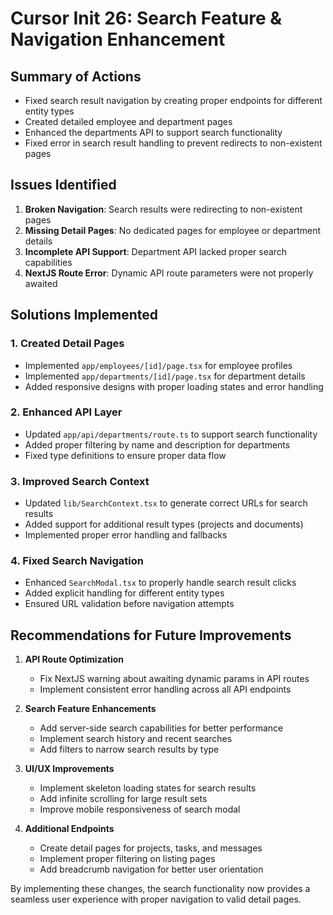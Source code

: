 # Cursor Init 26: Search Feature & Navigation Enhancement

## Summary of Actions
- Fixed search result navigation by creating proper endpoints for different entity types
- Created detailed employee and department pages
- Enhanced the departments API to support search functionality
- Fixed error in search result handling to prevent redirects to non-existent pages

## Issues Identified
1. **Broken Navigation**: Search results were redirecting to non-existent pages
2. **Missing Detail Pages**: No dedicated pages for employee or department details
3. **Incomplete API Support**: Department API lacked proper search capabilities
4. **NextJS Route Error**: Dynamic API route parameters were not properly awaited

## Solutions Implemented

### 1. Created Detail Pages
- Implemented `app/employees/[id]/page.tsx` for employee profiles
- Implemented `app/departments/[id]/page.tsx` for department details
- Added responsive designs with proper loading states and error handling

### 2. Enhanced API Layer
- Updated `app/api/departments/route.ts` to support search functionality
- Added proper filtering by name and description for departments
- Fixed type definitions to ensure proper data flow

### 3. Improved Search Context
- Updated `lib/SearchContext.tsx` to generate correct URLs for search results
- Added support for additional result types (projects and documents)
- Implemented proper error handling and fallbacks

### 4. Fixed Search Navigation
- Enhanced `SearchModal.tsx` to properly handle search result clicks
- Added explicit handling for different entity types
- Ensured URL validation before navigation attempts

## Recommendations for Future Improvements

1. **API Route Optimization**
   - Fix NextJS warning about awaiting dynamic params in API routes
   - Implement consistent error handling across all API endpoints

2. **Search Feature Enhancements**
   - Add server-side search capabilities for better performance
   - Implement search history and recent searches
   - Add filters to narrow search results by type

3. **UI/UX Improvements**
   - Implement skeleton loading states for search results
   - Add infinite scrolling for large result sets
   - Improve mobile responsiveness of search modal

4. **Additional Endpoints**
   - Create detail pages for projects, tasks, and messages
   - Implement proper filtering on listing pages
   - Add breadcrumb navigation for better user orientation

By implementing these changes, the search functionality now provides a seamless user experience with proper navigation to valid detail pages.
